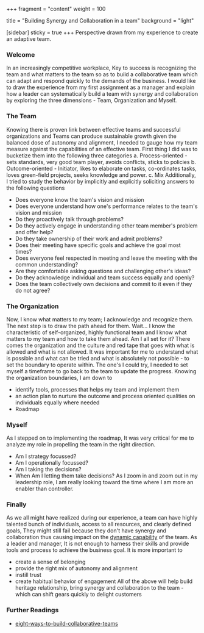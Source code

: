 +++
fragment = "content"
weight = 100

title = "Building Synergy and Collaboration in a team"
background = "light"

[sidebar]
  sticky = true
+++
Perspective drawn from my experience to create an adaptive team.
<!--more-->


### Welcome

In an increasingly competitive workplace, Key to success is recognizing the team and what matters to the team so as to build a collaborative team which can adapt and respond quickly to the demands of the business. I would like to draw the experience from my first assignment as a manager and explain how a leader can systematically build a team with synergy and collaboration by exploring the three dimensions - Team, Organization and Myself.

### The Team
Knowing there is proven link between effective teams and successful organizations and Teams can produce sustainable growth given the balanced dose of autonomy and alignment, I needed to gauge how my team measure against the capabilities of an effective team. First thing I did was to bucketize them into the following three categories
  a. Process-oriented
    - sets standards, very good team player, avoids conflicts, sticks to policies
  b. Outcome-oriented
      - Initiator, likes to elaborate on tasks, co-ordinates tasks, loves green-field projects, seeks knowledge and power.
  c. Mix
Additionally, I tried to study the behavior by implicitly and explicitly soliciting answers to the following questions
- Does everyone know the team's vision and mission
- Does everyone understand how one's performance relates to the team's vision and mission
- Do they proactively talk through problems?
- Do they actively engage in understanding other team member's problem and offer help?
- Do they take ownership of their work and admit problems?
- Does their meeting have specific goals and achieve the goal most times?
- Does everyone feel respected in meeting and leave the meeting with the common understanding?
- Are they comfortable asking questions and challenging other's ideas?
- Do they acknowledge individual and team success equally and openly?
- Does the team collectively own decisions and commit to it even if they do not agree?

### The Organization
Now, I know what matters to my team; I acknowledge and recognize them. The next step is to draw the path ahead for them. Wait... I know the characteristic of self-organized, highly functional team and I know what matters to my team and how to take them ahead. Am I all set for it? There comes the organization and the culture and red tape that goes with what is allowed and what is not allowed. It was important for me to understand what is possible and what can be tried and what is absolutely not possible - to set the boundary to operate within. The one's I could try, I needed to set myself a timeframe to go back to the team to update the progress.
Knowing the organization boundaries, I am down to 
- identify tools, processes that helps my team and implement them
- an action plan to nurture the outcome and process oriented qualities on individuals equally where needed
- Roadmap


### Myself
As I stepped on to implementing the roadmap, It was very critical for me to analyze my role in propelling the team in the right direction. 
- Am I strategy focussed?
- Am I operationally focussed?
- Am I taking the decisions?
- When Am I letting them take decisions?
As I zoom in and zoom out in my leadership role, I am really looking toward the time where I am more an enabler than controller.

### Finally

As we all might have realized during our experience, a team can have highly talented bunch of individuals, access to all resources, and clearly defined goals, They might still fail because they don't have synergy and collaboration thus causing impact on the [dynamic capability](https://www.davidjteece.com/dynamic-capabilities) of the team.
As a leader and manager, It is not enough to harness their skills and provide tools and process to achieve the business goal. It is more important to  
- create a sense of belonging 
- provide the right mix of autonomy and alignment
- instill trust 
- create habitual behavior of engagement
All of the above will help build heritage relationship, bring synergy and collaboration to the team - which can shift gears quickly to delight customers

### Further Readings
- [eight-ways-to-build-collaborative-teams](https://hbr.org/2007/11/eight-ways-to-build-collaborative-teams)
